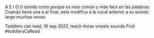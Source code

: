 A E I O U sonido corto porque es más común y más fácil en las palabras
Cuando tiene una e al final, está modifica a la vocal anterior a su sonido largo muchas veces

Toddlers can read, 16 sep 2022,  teach these vowels sounds First #toddlersCaRead 
